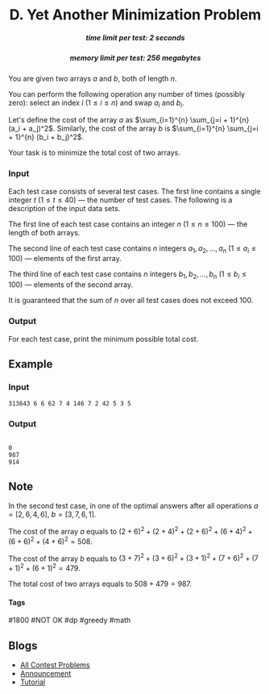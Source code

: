 <h1 style='text-align: center;'> D. Yet Another Minimization Problem</h1>

<h5 style='text-align: center;'>time limit per test: 2 seconds</h5>
<h5 style='text-align: center;'>memory limit per test: 256 megabytes</h5>

You are given two arrays $a$ and $b$, both of length $n$.

You can perform the following operation any number of times (possibly zero): select an index $i$ ($1 \leq i \leq n$) and swap $a_i$ and $b_i$.

Let's define the cost of the array $a$ as $\sum_{i=1}^{n} \sum_{j=i + 1}^{n} (a_i + a_j)^2$. Similarly, the cost of the array $b$ is $\sum_{i=1}^{n} \sum_{j=i + 1}^{n} (b_i + b_j)^2$.

Your task is to minimize the total cost of two arrays.

### Input

Each test case consists of several test cases. The first line contains a single integer $t$ ($1 \leq t \leq 40$) — the number of test cases. The following is a description of the input data sets.

The first line of each test case contains an integer $n$ ($1 \leq n \leq 100$) — the length of both arrays.

The second line of each test case contains $n$ integers $a_1, a_2, \ldots, a_n$ ($1 \leq a_i \leq 100$) — elements of the first array.

The third line of each test case contains $n$ integers $b_1, b_2, \ldots, b_n$ ($1 \leq b_i \leq 100$) — elements of the second array.

It is guaranteed that the sum of $n$ over all test cases does not exceed $100$.

### Output

For each test case, print the minimum possible total cost.

## Example

### Input


```text
313643 6 6 62 7 4 146 7 2 42 5 3 5
```
### Output

```text

0
987
914

```
## Note

In the second test case, in one of the optimal answers after all operations $a = [2, 6, 4, 6]$, $b = [3, 7, 6, 1]$.

The cost of the array $a$ equals to $(2 + 6)^2 + (2 + 4)^2 + (2 + 6)^2 + (6 + 4)^2 + (6 + 6)^2 + (4 + 6)^2 = 508$.

The cost of the array $b$ equals to $(3 + 7)^2 + (3 + 6)^2 + (3 + 1)^2 + (7 + 6)^2 + (7 + 1)^2 + (6 + 1)^2 = 479$.

The total cost of two arrays equals to $508 + 479 = 987$.



#### Tags 

#1800 #NOT OK #dp #greedy #math 

## Blogs
- [All Contest Problems](../Codeforces_Global_Round_19.md)
- [Announcement](../blogs/Announcement.md)
- [Tutorial](../blogs/Tutorial.md)
